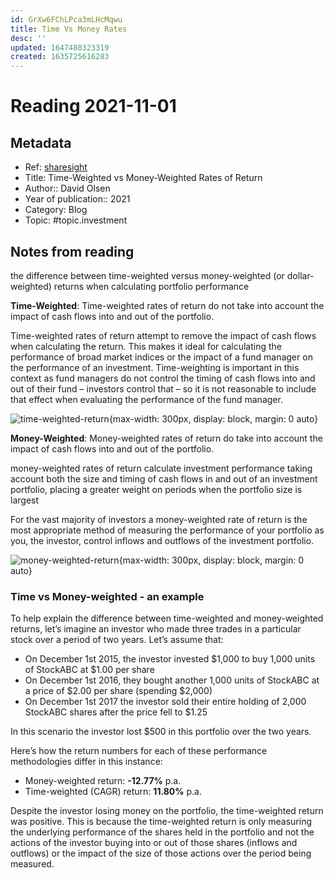 ```yaml
---
id: GrXw6FChLPca3mLHcMqwu
title: Time Vs Money Rates
desc: ''
updated: 1647480323319
created: 1635725616283
---
```

# Reading 2021-11-01

## Metadata

- Ref: [sharesight](https://www.sharesight.com/blog/time-weighted-vs-money-weighted-rates-of-return/)
- Title: Time-Weighted vs Money-Weighted Rates of Return
- Author:: David Olsen
- Year of publication:: 2021
- Category: Blog
- Topic: #topic.investment

## Notes from reading

the difference between time-weighted versus money-weighted (or dollar-weighted) returns when calculating portfolio performance

**Time-Weighted**: Time-weighted rates of return do not take into account the impact of cash flows into and out of the portfolio.

Time-weighted rates of return attempt to remove the impact of cash flows when calculating the return. This makes it ideal for calculating the performance of broad market indices or the impact of a fund manager on the performance of an investment. Time-weighting is important in this context as fund managers do not control the timing of cash flows into and out of their fund – investors control that – so it is not reasonable to include that effect when evaluating the performance of the fund manager.

![time-weighted-return](https://images.ctfassets.net/91sm3pewxzag/1p7flX9eTO4EsoUwKcasys/05c2642c27acd44414298dbc765029ad/sharesight_time-weighted-return.png){max-width: 300px, display: block, margin: 0 auto}

**Money-Weighted**: Money-weighted rates of return do take into account the impact of cash flows into and out of the portfolio.

 money-weighted rates of return calculate investment performance taking account both the size and timing of cash flows in and out of an investment portfolio, placing a greater weight on periods when the portfolio size is largest

 For the vast majority of investors a money-weighted rate of return is the most appropriate method of measuring the performance of your portfolio as you, the investor, control inflows and outflows of the investment portfolio.

 ![money-weighted-return](https://images.ctfassets.net/91sm3pewxzag/5FjMegWtVK6QIQ8eSSIKU4/68f0e94dfc273c41abe67fedcec9abf0/sharesight_money-weighted-return.png){max-width: 300px, display: block, margin: 0 auto}

### Time vs Money-weighted - an example

To help explain the difference between time-weighted and money-weighted returns, let’s imagine an investor who made three trades in a particular stock over a period of two years. Let’s assume that:

- On December 1st 2015, the investor invested $1,000 to buy 1,000 units of StockABC at $1.00 per share
- On December 1st 2016, they bought another 1,000 units of StockABC at a price of $2.00 per share (spending $2,000)
- On December 1st 2017 the investor sold their entire holding of 2,000 StockABC shares after the price fell to $1.25

In this scenario the investor lost $500 in this portfolio over the two years.

Here’s how the return numbers for each of these performance methodologies differ in this instance:
- Money-weighted return: **-12.77%** p.a.
- Time-weighted (CAGR) return: **11.80%** p.a.

Despite the investor losing money on the portfolio, the time-weighted return was positive. This is because the time-weighted return is only measuring the underlying performance of the shares held in the portfolio and not the actions of the investor buying into or out of those shares (inflows and outflows) or the impact of the size of those actions over the period being measured.
